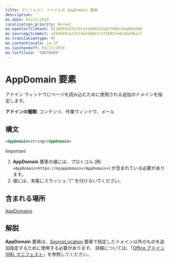 ```yaml
---
title: マニフェスト ファイルの AppDomain 要素
description: ''
ms.date: 03/21/2019
localization_priority: Normal
ms.openlocfilehash: 8216603c87a7dcafde84d25a82f068c9aa86ed96
ms.sourcegitcommit: a2950492a2337de3180b713f5693fe82dbdd6a17
ms.translationtype: MT
ms.contentlocale: ja-JP
ms.lasthandoff: 03/27/2019
ms.locfileid: "30870409"
---
```

# <a name="appdomain-element"></a>AppDomain 要素

アドイン ウィンドウにページを読み込むために使用される追加のドメインを指定します。

**アドインの種類:** コンテンツ、作業ウィンドウ、メール

## <a name="syntax"></a>構文

```XML
<AppDomain>string</AppDomain>
```

> [!IMPORTANT]
> 1. **AppDomain** 要素の値には、プロトコル (例: `<AppDomain>https://myappdomain</AppDomain>`) が含まれている必要があります。
> 2. 値には、末尾にスラッシュ "/" を付け*ない*でください。

## <a name="contained-in"></a>含まれる場所

[AppDomains](appdomains.md)

## <a name="remarks"></a>解説

**AppDomain** 要素は、[SourceLocation](sourcelocation.md) 要素で指定したドメイン以外のものを追加指定するために使用する必要があります。 詳細については、「[Office アドイン XML マニフェスト](/office/dev/add-ins/develop/add-in-manifests)」を参照してください。
